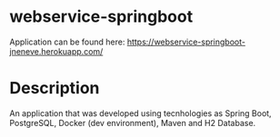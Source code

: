 # webservice-springboot
Application can be found here: https://webservice-springboot-jneneve.herokuapp.com/

# Description
An application that was developed using tecnhologies as Spring Boot, PostgreSQL, Docker (dev environment), Maven and H2 Database.
